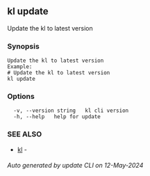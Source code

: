 ## kl update

Update the kl to latest version

### Synopsis

```
Update the kl to latest version
Example:
# Update the kl to latest version
kl update

```

### Options

```
  -v, --version string   kl cli version
  -h, --help   help for update
```

### SEE ALSO

* [kl](kl.md)  - 

###### Auto generated by update CLI on 12-May-2024
